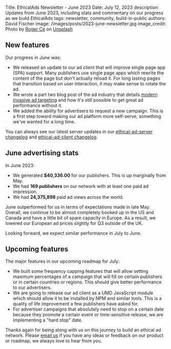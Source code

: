 Title: EthicalAds Newsletter - June 2023
Date: July 12, 2023
description: Updates from June 2023, including stats and commentary on our progress as we build EthicalAds
tags: newsletter, community, build-in-public
authors: David Fischer
image: /images/posts/2023-june-newsletter.jpg
image_credit: <span>Photo by <a href="https://unsplash.com/es/@roger_ce77?utm_source=unsplash&utm_medium=referral&utm_content=creditCopyText">Roger Ce</a> on <a href="https://unsplash.com/photos/SxQL8bkrR0Y?utm_source=unsplash&utm_medium=referral&utm_content=creditCopyText">Unsplash</a></span>



## New features

Our progress in June was:

* We released an update to our ad client that will improve
  single page app (SPA) support. Many publishers use single page apps
  which rewrite the content of the page but don't actually reload it.
  For long lasting pages that transition based on user interaction,
  it may make sense to rotate the ad.
* We wrote a part two blog post of the ad industry that details
  [modern invasive ad targeting]({filename}../posts/2023-ad-industry-overview-part-ii.md)
  and how it's still possible to get great ad performance without it.
* We added the ability for advertisers to request a new campaign.
  This is a first step toward making our ad platform more self-serve,
  something we've wanted for a long time.

You can always see our latest server updates in our
[ethical-ad-server changelog](https://ethical-ad-server.readthedocs.io/en/latest/developer/changelog.html)
and [ethical-ad-client changelog](https://ethical-ad-client.readthedocs.io/en/latest/changelog.html).


## June advertising stats

[comment]: https://server.ethicalads.io/publisher/all/report/?start_date=2023-06-01&end_date=2023-06-30

In June 2023:

* We generated **$40,336.00** for our publishers. This is up marginally from May.
* We had **169 publishers** on our network with at least one paid ad impression.
* We had **24,375,898** paid ad views across the world.

June outperformed for us in terms of expectations made in late May.
Overall, we continue to be almost completely booked up in the US and Canada
and have a little bit of spare capacity in Europe.
As a result, we lowered our European ad prices slightly for Q3 outside of the UK.

Looking forward, we expect similar performance in July to June.


## Upcoming features

The major features in our upcoming roadmap for July:

* We built some frequency capping features that will allow
  setting maximum percentages of a campaign that will fill
  on certain publishers or in certain countries or regions.
  This should give better performance to our advertisers.
* We are going to release our ad client as a UMD JavaScript module
  which should allow it to be installed by NPM and similar tools.
  This is a quality of life improvement a few publishers have asked for.
* For advertiser campaigns that absolutely need to stop on a certain date
  because they promote a certain event or time-sensitive release,
  we are implementing a "hard stop" date.


Thanks again for being along with us on this journey to build an ethical ad network.
Please [email us](mailto:ads@ethicalads.io) if you have any ideas or feedback on our product or roadmap,
we always love to hear from you.
